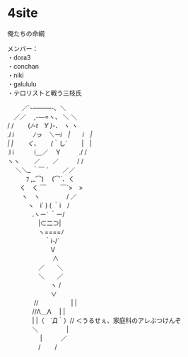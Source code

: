 # 4site
俺たちの命綱

メンバー：  
	・dora3  
	・conchan  
	・niki  
	・galululu  
	・テロリストと戦う三枝氏  
  
　　 ／´-―――-、＼  
　／／　 ,-―=ヽ、 ＼ ＼  
 / /　　 (_ﾉ-t　Y )-、 ヽ ヽ  
.l i　　　ﾉっ　＼ーi　|　　i　|  
| |　　 く、　　 (_｀し´　　 |　|  
.l i　　　 i＿／　 Y　　　./ /  
 ヽヽ　　 ／　　／　　　/ /  
　 ＼＼_ ｀￣ ´　　 ／／  
　　　ﾌ ,_⌒)　 (⌒´、く  
　　く　く ￣　　 ￣´>　>  
　　 ヽ　ヽ　　　　 / ／  
　　　 ヽ　i´ ) ( ｀i　/  
　　　　.ヽー´ ｀ー/  
　　　　　|⊂二⊃|  
　　　　　ヽ====ﾉ  
　　　　　　｀i-/´  
　　　　　　　V  
　　　　　　　 ∧  
　　　　　／　　＼  
　　　　　＼　　／  
　　　　　　　ヽ /  
　　　　　　　∨  
　　　　 //　 　　　　| |  
　　　　//Λ＿Λ　 | |  
　　　　| |（　´Д｀）// ＜うるせぇ、家庭科のアレぶつけんぞ  
　　　　＼　　　 　 |  
　　　　　 |　　　／  
　　　　　/ 　　/  
